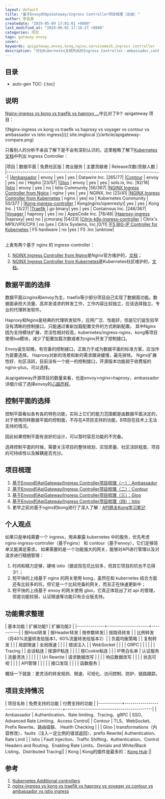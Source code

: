 ```yaml
---
layout: default
title: "基于Envoy的ApiGateway/Ingress Controller项目梳理（总结）"
author: 李佶澳
createdate: "2019-05-09 17:01:01 +0800"
last_modified_at: "2019-06-01 17:16:27 +0800"
categories: 项目
tags: gateway envoy
cover:
keywords: apigateway,envoy,kong,nginx,servicemesh,ingress controller
description: "对比Kubernetes文档列出的Ingress Controller：ambassador,contour,gloo,istio, traefik, voyager"
---
```


## 目录
* auto-gen TOC:
{:toc}

## 说明

[Nginx-ingress vs kong vs traefik vs haproxy ...][2]中比对了8个 apigateway 项目：

![Nginx-ingress vs kong vs traefik vs haproxy vs voyager vs contour vs ambassador vs istio ingress]({{ site.imglocal }}/article/apigateway-compare.png)

只看别人的分析不亲自了解下是不会有深刻认识的，这里粗略了解下[Kubernetes文档][1]中列出 Ingress Controller：

|项目    |      数据平面   |   免费社区版    |   商业服务     |   主要贡献者   | Release次数/贡献人数 |
|------------------------------------------------------------------------------|
|[Ambassador](https://github.com/datawire/ambassador)   |  envoy     |     yes         |      yes       |   Datawire Inc. |265/77|
|[Contour](https://github.com/heptio/contour) | envoy |  yes | no |  Heptio |23/57|
|[Gloo](https://github.com/solo-io/gloo) | envoy |  yes | yes | solo.io, Inc. |92/18|
|[Istio](https://github.com/istio/istio) |  envoy |  yes | no | Istio Community  |56/367|
|[NGINX Ingress Controller from Nginx](https://www.nginx.com/products/nginx/kubernetes-ingress-controller) | nginx | yes | yes | NGINX, Inc |23/41|
|[NGINX Ingress Controller from Kubernetes](https://github.com/kubernetes/ingress-nginx/)  | nginx | yes| no | Kubernetes Community | 50/377 |
|[Kong-ingress-controller](https://github.com/Kong/kubernetes-ingress-controller) | Kong(nginx/openresty)|  yes | yes | Kong Inc. | 13/27|
|[Traefik](https://github.com/containous/traefik) |  go binary| yes | yes | Containous Inc. |246/367|
|[Voyager](https://github.com/appscode/voyager/) | haproxy  |   yes | no | AppsCode Inc. |78/48|
|[Haproxy-ingress](https://github.com/jcmoraisjr/haproxy-ingress) |haproxy| yes| no |  jcmoraisj |54/23|
|[Citrix-k8s-ingress-controller](https://github.com/citrix/citrix-k8s-ingress-controller) | Citrix's MPX/VPX/CPX |  no |yes |  Citrix Systems, Inc.|0/11|
|[F5 BIG-IP Controller for Kubernetes](https://clouddocs.f5.com/products/connectors/k8s-bigip-ctlr/v1.9/) | F5  hardware | no |yes | F5 .Inc |unknow|

<br>
上表有两个基于 nginx 的 ingress-controller：

1. [NGINX Ingress Controller from Nginx](https://github.com/nginxinc/kubernetes-ingress/)是Nginx官方维护的，[文档](https://www.nginx.com/products/nginx/kubernetes-ingress-controller)；
2. [NGINX Ingress Controller from Kubernetes](https://github.com/kubernetes/ingress-nginx/)是Kubernetes社区维护的，[文档](https://kubernetes.github.io/ingress-nginx/how-it-works/)。

## 数据平面的选择

数据平面以nginx和envoy为主，traefix等少部分项目自己实现了数据面功能。数据面承担大流量、高并发请求的转发工作，工作内容比较独立，应该选择独立、专业的代理转发软件。

Haproxy和Nginx是经典的代理转发软件，应用广泛、性能好，但是它们诞生较早没有清晰的控制接口，只能通过重新加载配置文件的方式刷新配置。
其中Nginx因为支持模块扩展，灵活性相对较高，kubernetes/ingress-nginx、kong等项目使用lua模块，减少了配置加载次数或者为nginx开发了控制接口。

Envoy诞生较晚，有完备的控制接口，正致力于成为数据平面的标准方案，应当作为首要选择。
Haproxy对新的场景和新的需求跟进缓慢，最先排除。
Nginx扩展性好、社区活跃，目前没有一个统一的控制接口，开源版本功能弱于收费版的nginx-plus，可以选择。

从apigateway开源项目的数量来看，也是envoy>nginx>haproxy，ambassador详细介绍了选择envoy的[心路历程](https://blog.getambassador.io/envoy-vs-nginx-vs-haproxy-why-the-open-source-ambassador-api-gateway-chose-envoy-23826aed79ef)。

## 控制平面的选择

控制平面看似各有各的特色功能，实际上它们的能力范围都是由数据平面决定的，对于使用同样数据平面的控制面，不存在A项目支持的功能，B项目在技术上无法支持的情况。

因此如果控制平面有良好的设计，可以暂时容忍功能的不完备。

选择控制平面的时候，需要关注项目的整体规划、实现质量、社区活跃程度、项目的可持续性以及解耦是否充分。

## 项目梳理

1. [基于Envoy的ApiGateway/Ingress Controller项目梳理（一）：Ambassador](https://www.lijiaocn.com/%E9%A1%B9%E7%9B%AE/2019/05/21/apigateway-base-envoy-compare-ambassador.html)
2. [基于Envoy的ApiGateway/Ingress Controller项目梳理（二）：Contour](https://www.lijiaocn.com/%E9%A1%B9%E7%9B%AE/2019/05/21/apigateway-base-envoy-compare-contour.html)
3. [基于Envoy的ApiGateway/Ingress Controller项目梳理（三）：Gloo](https://www.lijiaocn.com/%E9%A1%B9%E7%9B%AE/2019/05/21/apigateway-base-envoy-compare-gloo.html)
4. [基于Envoy的ApiGateway/Ingress Controller项目梳理（四）：Istio](https://www.lijiaocn.com/%E9%A1%B9%E7%9B%AE/2019/05/21/apigateway-base-envoy-compare-istio.html)
5. 更早之前对基于nginx的kong进行了深入了解：[API网关Kong学习笔记](https://www.lijiaocn.com/tags/all.html#kong)

## 个人观点

如果只是单纯需要一个 ingress，用来暴露 kubernetes 中的服务，优先考虑 nginx-ingress-controller（基于nginx） 和 contour（基于envoy），它们足够简单又能满足需求。
如果需要的是一个功能强大的网关，能够对API进行管理以及对请求进行精细管理：

1. 时间和精力足够，硬啃 istio（据说现在坑比较多，但其它项目的坑也不见得少）；
2. 短平快的上线基于 nginx 的网关使用 kong，虽然在和 kubernetes 结合方面还有比较多的坑，但它是一个比较完备的网关，而且正在快速更新中；
3. 短平快的上线基于 envoy 的网关使用 gloo，它真正体现出了对 api 的管理，但是功能较弱，认证限速等功能只有企业版支持。

## 功能需求整理

| 基本功能     |  扩展功能1          | 扩展功能2 |
|--------------+---------------------+-----------|
| 按Host转发   |  按Header转发       | 按参数转发|
| 按路径转发   |                     | 比例转发（将40%流量转发给版本1，60%流量转发给版本2）|
| 负载均衡策略 |                     | 复制转发  | 
|              |  局部限速           | 全局限速  |
|              |                     | 错误注入  |
| WebSocket    |                     |           |
| GRPC         |                     |           |
|              |                     | Tracing   |
| 会话粘连     |  按源IP粘连         |           |
|              |  按Cookie粘连       |           |
| IP黑白名单   |  认证服务           | 流量清洗  |
|              |                     |           |
| Uri Rewrite  |  请求数据改写       |           |
|              |  响应数据改写       |           |
|              |  状态可视           |           |
|              |  API管理            |           |
|              |                     | 接口发现  |
|              |                     | 函数服务  |

概括一下就是：更灵活的转发规则、限速、可视化、访问控制、防护、链路跟踪。

## 项目支持情况

|  项目名称  |        免费支持的功能                        |               付费支持的功能               |
|------------+----------------------------------------------+--------------------------------------------|
| Ambassador | Authentication、Rate limiting、Tracing、gRPC | SSO、Advanced Rate Limiting、Access Control|
| Contour    | TLS、WebSocket、Prefix Rewrite、路由级联、 Health Checking   |   |
| Gloo       | transformations（内容修改）、faults（注入一定比例的错误返回）、prefix Rewrite| Authentication、Rate Limit |
| Istio      | Fault Injection、Traffic Shifting、Authentication、Control Headers and Routing、Enabling Rate Limits、Denials and White/Black Listing、Distributed Tracing||
| Kong       | Kong的插件是最多的：[Kong Hub](https://docs.konghq.com/hub/) ||

## 参考

1. [Kubernetes Additional controllers][1]
2. [nginx-ingress vs kong vs traefik vs haproxy vs voyager vs contour vs ambassador vs istio ingress][2]

[1]: https://kubernetes.io/docs/concepts/services-networking/ingress-controllers/#additional-controllers "Additional controllers"
[2]: https://kubedex.com/nginx-ingress-vs-kong-vs-traefik-vs-haproxy-vs-voyager-vs-contour-vs-ambassador/ "nginx-ingress vs kong vs traefik vs haproxy vs voyager vs contour vs ambassador vs istio ingress"
